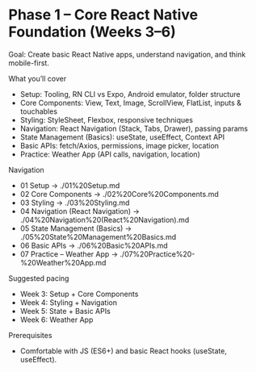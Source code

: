 # Phase 1 – Core React Native Foundation (Weeks 3–6)

Goal: Create basic React Native apps, understand navigation, and think mobile-first.

What you’ll cover
- Setup: Tooling, RN CLI vs Expo, Android emulator, folder structure
- Core Components: View, Text, Image, ScrollView, FlatList, inputs & touchables
- Styling: StyleSheet, Flexbox, responsive techniques
- Navigation: React Navigation (Stack, Tabs, Drawer), passing params
- State Management (Basics): useState, useEffect, Context API
- Basic APIs: fetch/Axios, permissions, image picker, location
- Practice: Weather App (API calls, navigation, location)

Navigation
- 01 Setup → ./01%20Setup.md
- 02 Core Components → ./02%20Core%20Components.md
- 03 Styling → ./03%20Styling.md
- 04 Navigation (React Navigation) → ./04%20Navigation%20(React%20Navigation).md
- 05 State Management (Basics) → ./05%20State%20Management%20Basics.md
- 06 Basic APIs → ./06%20Basic%20APIs.md
- 07 Practice – Weather App → ./07%20Practice%20-%20Weather%20App.md

Suggested pacing
- Week 3: Setup + Core Components
- Week 4: Styling + Navigation
- Week 5: State + Basic APIs
- Week 6: Weather App

Prerequisites
- Comfortable with JS (ES6+) and basic React hooks (useState, useEffect).
